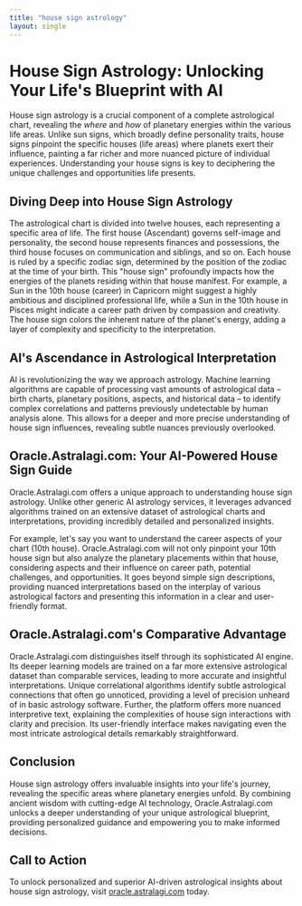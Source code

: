 ```yaml
---
title: "house sign astrology"
layout: single
---
```


# House Sign Astrology: Unlocking Your Life's Blueprint with AI

House sign astrology is a crucial component of a complete astrological chart, revealing the *where* and *how* of planetary energies within the various life areas.  Unlike sun signs, which broadly define personality traits, house signs pinpoint the specific houses (life areas) where planets exert their influence, painting a far richer and more nuanced picture of individual experiences.  Understanding your house signs is key to deciphering the unique challenges and opportunities life presents.

## Diving Deep into House Sign Astrology

The astrological chart is divided into twelve houses, each representing a specific area of life. The first house (Ascendant) governs self-image and personality, the second house represents finances and possessions, the third house focuses on communication and siblings, and so on. Each house is ruled by a specific zodiac sign, determined by the position of the zodiac at the time of your birth. This "house sign" profoundly impacts how the energies of the planets residing within that house manifest.  For example, a Sun in the 10th house (career) in Capricorn might suggest a highly ambitious and disciplined professional life, while a Sun in the 10th house in Pisces might indicate a career path driven by compassion and creativity. The house sign colors the inherent nature of the planet's energy, adding a layer of complexity and specificity to the interpretation.


## AI's Ascendance in Astrological Interpretation

AI is revolutionizing the way we approach astrology. Machine learning algorithms are capable of processing vast amounts of astrological data – birth charts, planetary positions, aspects, and historical data – to identify complex correlations and patterns previously undetectable by human analysis alone.  This allows for a deeper and more precise understanding of house sign influences, revealing subtle nuances previously overlooked.

## Oracle.Astralagi.com: Your AI-Powered House Sign Guide

Oracle.Astralagi.com offers a unique approach to understanding house sign astrology. Unlike other generic AI astrology services, it leverages advanced algorithms trained on an extensive dataset of astrological charts and interpretations, providing incredibly detailed and personalized insights.

For example, let's say you want to understand the career aspects of your chart (10th house). Oracle.Astralagi.com will not only pinpoint your 10th house sign but also analyze the planetary placements within that house, considering aspects and their influence on career path, potential challenges, and opportunities. It goes beyond simple sign descriptions, providing nuanced interpretations based on the interplay of various astrological factors and presenting this information in a clear and user-friendly format.


## Oracle.Astralagi.com's Comparative Advantage

Oracle.Astralagi.com distinguishes itself through its sophisticated AI engine.  Its deeper learning models are trained on a far more extensive astrological dataset than comparable services, leading to more accurate and insightful interpretations.  Unique correlational algorithms identify subtle astrological connections that often go unnoticed, providing a level of precision unheard of in basic astrology software.  Further, the platform offers more nuanced interpretive text, explaining the complexities of house sign interactions with clarity and precision. Its user-friendly interface makes navigating even the most intricate astrological details remarkably straightforward.

## Conclusion

House sign astrology offers invaluable insights into your life's journey, revealing the specific areas where planetary energies unfold.  By combining ancient wisdom with cutting-edge AI technology, Oracle.Astralagi.com unlocks a deeper understanding of your unique astrological blueprint, providing personalized guidance and empowering you to make informed decisions.

## Call to Action

To unlock personalized and superior AI-driven astrological insights about house sign astrology, visit [oracle.astralagi.com](https://oracle.astralagi.com) today.